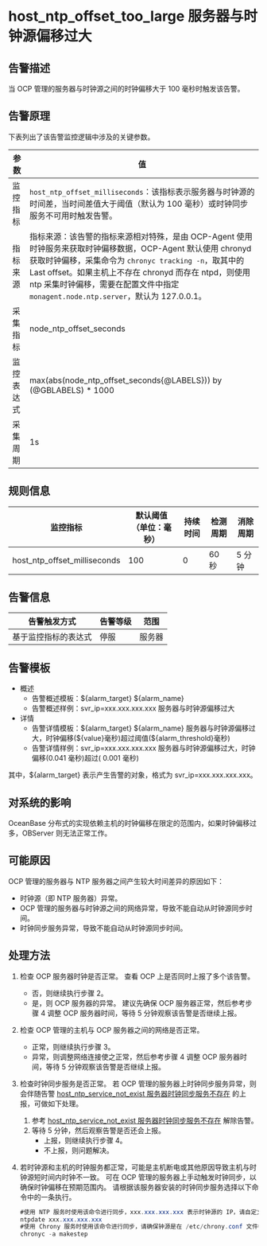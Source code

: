 # host_ntp_offset_too_large 服务器与时钟源偏移过大

## 告警描述

当 OCP 管理的服务器与时钟源之间的时钟偏移大于 100 毫秒时触发该告警。

## 告警原理

下表列出了该告警监控逻辑中涉及的关键参数。

| **参数** | **值** |
| --- | --- |
| 监控指标 | `host_ntp_offset_milliseconds`：该指标表示服务器与时钟源的时间差，当时间差值大于阈值（默认为 100 毫秒）或时钟同步服务不可用时触发告警。 |
| 指标来源 |指标来源：该告警的指标来源相对特殊，是由 OCP-Agent 使用时钟服务来获取时钟偏移数据，OCP-Agent 默认使用 chronyd 获取时钟偏移，采集命令为 `chronyc tracking -n`，取其中的 Last offset。如果主机上不存在 chronyd 而存在 ntpd，则使用 ntp 采集时钟偏移，需要在配置文件中指定 `monagent.node.ntp.server`，默认为 127.0.0.1。 |
| 采集指标 | node_ntp_offset_seconds |
| 监控表达式 | max(abs(node_ntp_offset_seconds{@LABELS})) by (@GBLABELS) * 1000 |
| 采集周期 | 1s |

## 规则信息

| **监控指标** | **默认阈值（单位：毫秒）** | **持续时间** | **检测周期** | **消除周期** |
| --- | --- | --- | --- | --- |
| host_ntp_offset_milliseconds | 100 | 0 | 60 秒 | 5 分钟 |

## 告警信息

| **告警触发方式** | **告警等级** | **范围** |
| --- | --- | --- |
| 基于监控指标的表达式 | 停服 | 服务器 |

## 告警模板

* 概述
  * 告警概述模板：\${alarm_target} ${alarm_name}
  * 告警概述样例：svr_ip=xxx.xxx.xxx.xxx 服务器与时钟源偏移过大
* 详情
  * 告警详情模板：\${alarm_target} \${alarm_name} 服务器与时钟源偏移过大，时钟偏移(\${value}毫秒)超过阈值(${alarm_threshold}毫秒)
  * 告警详情样例：svr_ip=xxx.xxx.xxx.xxx 服务器与时钟源偏移过大，时钟偏移(0.041 毫秒)超过( 0.001 毫秒)

其中，${alarm_target} 表示产生告警的对象，格式为 svr_ip=xxx.xxx.xxx.xxx。

## 对系统的影响

OceanBase 分布式的实现依赖主机的时钟偏移在限定的范围内，如果时钟偏移过多，OBServer 则无法正常工作。

## 可能原因

OCP 管理的服务器与 NTP 服务器之间产生较大时间差异的原因如下：

* 时钟源（即 NTP 服务器）异常。
* OCP 管理的服务器与时钟源之间的网络异常，导致不能自动从时钟源同步时间。
* 时钟同步服务异常，导致不能自动从时钟源同步时间。

## 处理方法

1. 检查 OCP 服务器时钟是否正常。
   查看 OCP 上是否同时上报了多个该告警。
   * 否，则继续执行步骤 2。
   * 是，则 OCP 服务器的异常。
  建议先确保 OCP 服务器正常，然后参考步骤 4 调整 OCP 服务器时间，等待 5 分钟观察该告警是否继续上报。
2. 检查 OCP 管理的主机与 OCP 服务器之间的网络是否正常。
   * 正常，则继续执行步骤 3。
   * 异常，则调整网络连接使之正常，然后参考步骤 4 调整 OCP 服务器时间，等待 5 分钟观察该告警是否继续上报。
3. 检查时钟同步服务是否正常。
   若 OCP 管理的服务器上时钟同步服务异常，则会伴随告警 [host_ntp_service_not_exist 服务器时钟同步服务不存在](../300.application-alert/1600.the-host_ntp_service_not_exist-server-clock-synchronization-service-does-not-exist.md) 的上报，可做如下处理。
   1. 参考 [host_ntp_service_not_exist 服务器时钟同步服务不存在](../300.application-alert/1600.the-host_ntp_service_not_exist-server-clock-synchronization-service-does-not-exist.md) 解除告警。
   2. 等待 5 分钟，然后观察告警是否还会上报。
      * 上报，则继续执行步骤 4。
      * 不上报，则问题解决。
4. 若时钟源和主机的时钟服务都正常，可能是主机断电或其他原因导致主机与时钟源短时间内时钟不一致。
可在 OCP 管理的服务器上手动触发时钟同步，以确保时钟偏移在预期范围内。
请根据该服务器安装的时钟同步服务选择以下命令中的一条执行。

    ```JAVA
    #使用 NTP 服务时使用该命令进行同步，xxx.xxx.xxx.xxx 表示时钟源的 IP，请自定义。
    ntpdate xxx.xxx.xxx.xxx
    #使用 Chrony 服务时使用该命令进行同步，请确保钟源是在 /etc/chrony.conf 文件中已配置。
    chronyc -a makestep
    ```
